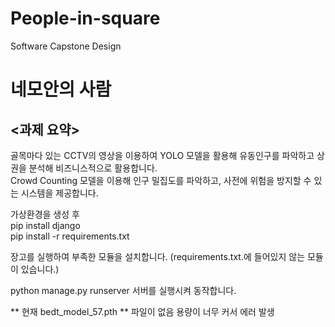 # People-in-square
Software Capstone Design


# 네모안의 사람 

## <과제 요약>
골목마다 있는 CCTV의 영상을 이용하여 YOLO 모델을 활용해 유동인구를 파악하고 상권을 분석해 비즈니스적으로 활용합니다. <br>
Crowd Counting 모델을 이용해 인구 밀집도를 파악하고, 사전에 위험을 방지할 수 있는 시스템을 제공합니다. <br>


가상환경을 생성 후 <br>
pip install django <br>
pip install -r requirements.txt<br>

장고를 실행하여 부족한 모듈을 설치합니다. (requirements.txt.에 들어있지 않는 모듈이 있습니다.)<br>

python manage.py runserver 서버를 실행시켜 동작합니다.

** 현재 bedt_model_57.pth ** 파일이 없음 용량이 너무 커서 에러 발생
